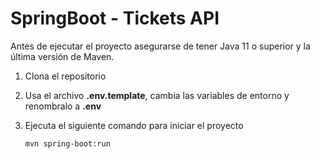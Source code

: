 # SpringBoot - Tickets API

Antes de ejecutar el proyecto asegurarse de tener Java 11 o superior y la última versión de Maven.


1. Clona el repositorio 

2. Usa el archivo __.env.template__, cambia las variables de entorno y renombralo a __.env__

3. Ejecuta el siguiente comando para iniciar el proyecto 
    ```
    mvn spring-boot:run
    ```